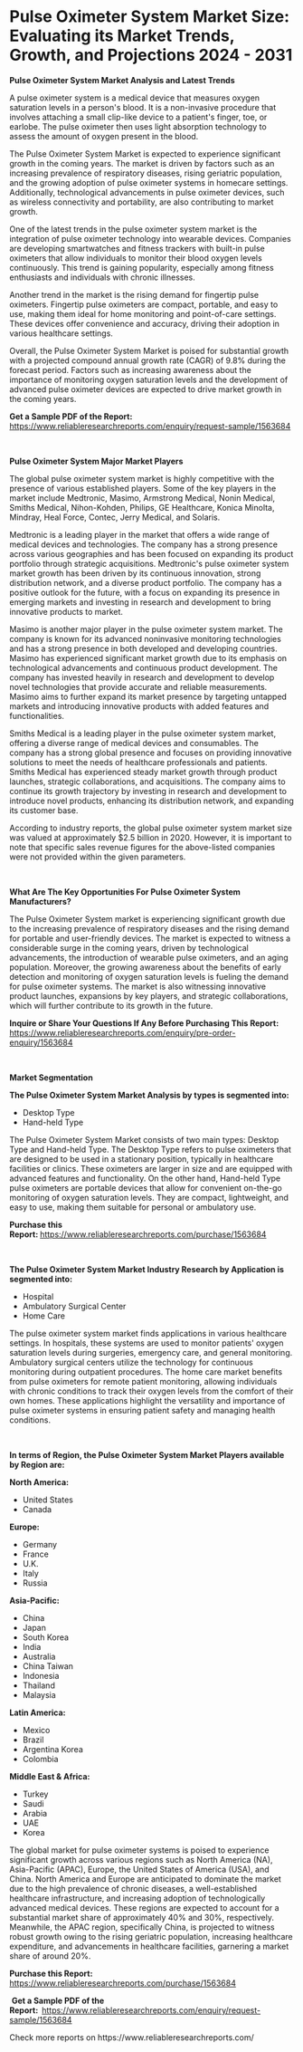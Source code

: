 <p><h1>Pulse Oximeter System Market Size: Evaluating its Market Trends, Growth, and Projections 2024 - 2031</h1></p><p><strong>Pulse Oximeter System Market Analysis and Latest Trends</strong></p>
<p><p>A pulse oximeter system is a medical device that measures oxygen saturation levels in a person's blood. It is a non-invasive procedure that involves attaching a small clip-like device to a patient's finger, toe, or earlobe. The pulse oximeter then uses light absorption technology to assess the amount of oxygen present in the blood.</p><p>The Pulse Oximeter System Market is expected to experience significant growth in the coming years. The market is driven by factors such as an increasing prevalence of respiratory diseases, rising geriatric population, and the growing adoption of pulse oximeter systems in homecare settings. Additionally, technological advancements in pulse oximeter devices, such as wireless connectivity and portability, are also contributing to market growth.</p><p>One of the latest trends in the pulse oximeter system market is the integration of pulse oximeter technology into wearable devices. Companies are developing smartwatches and fitness trackers with built-in pulse oximeters that allow individuals to monitor their blood oxygen levels continuously. This trend is gaining popularity, especially among fitness enthusiasts and individuals with chronic illnesses.</p><p>Another trend in the market is the rising demand for fingertip pulse oximeters. Fingertip pulse oximeters are compact, portable, and easy to use, making them ideal for home monitoring and point-of-care settings. These devices offer convenience and accuracy, driving their adoption in various healthcare settings.</p><p>Overall, the Pulse Oximeter System Market is poised for substantial growth with a projected compound annual growth rate (CAGR) of 9.8% during the forecast period. Factors such as increasing awareness about the importance of monitoring oxygen saturation levels and the development of advanced pulse oximeter devices are expected to drive market growth in the coming years.</p></p>
<p><strong>Get a Sample PDF of the Report:&nbsp;</strong> <a href="https://www.reliableresearchreports.com/enquiry/request-sample/1563684">https://www.reliableresearchreports.com/enquiry/request-sample/1563684</a></p>
<p>&nbsp;</p>
<p><strong>Pulse Oximeter System Major Market Players</strong></p>
<p><p>The global pulse oximeter system market is highly competitive with the presence of various established players. Some of the key players in the market include Medtronic, Masimo, Armstrong Medical, Nonin Medical, Smiths Medical, Nihon-Kohden, Philips, GE Healthcare, Konica Minolta, Mindray, Heal Force, Contec, Jerry Medical, and Solaris.</p><p>Medtronic is a leading player in the market that offers a wide range of medical devices and technologies. The company has a strong presence across various geographies and has been focused on expanding its product portfolio through strategic acquisitions. Medtronic's pulse oximeter system market growth has been driven by its continuous innovation, strong distribution network, and a diverse product portfolio. The company has a positive outlook for the future, with a focus on expanding its presence in emerging markets and investing in research and development to bring innovative products to market.</p><p>Masimo is another major player in the pulse oximeter system market. The company is known for its advanced noninvasive monitoring technologies and has a strong presence in both developed and developing countries. Masimo has experienced significant market growth due to its emphasis on technological advancements and continuous product development. The company has invested heavily in research and development to develop novel technologies that provide accurate and reliable measurements. Masimo aims to further expand its market presence by targeting untapped markets and introducing innovative products with added features and functionalities.</p><p>Smiths Medical is a leading player in the pulse oximeter system market, offering a diverse range of medical devices and consumables. The company has a strong global presence and focuses on providing innovative solutions to meet the needs of healthcare professionals and patients. Smiths Medical has experienced steady market growth through product launches, strategic collaborations, and acquisitions. The company aims to continue its growth trajectory by investing in research and development to introduce novel products, enhancing its distribution network, and expanding its customer base.</p><p>According to industry reports, the global pulse oximeter system market size was valued at approximately $2.5 billion in 2020. However, it is important to note that specific sales revenue figures for the above-listed companies were not provided within the given parameters.</p></p>
<p>&nbsp;</p>
<p><strong>What Are The Key Opportunities For Pulse Oximeter System Manufacturers?</strong></p>
<p><p>The Pulse Oximeter System market is experiencing significant growth due to the increasing prevalence of respiratory diseases and the rising demand for portable and user-friendly devices. The market is expected to witness a considerable surge in the coming years, driven by technological advancements, the introduction of wearable pulse oximeters, and an aging population. Moreover, the growing awareness about the benefits of early detection and monitoring of oxygen saturation levels is fueling the demand for pulse oximeter systems. The market is also witnessing innovative product launches, expansions by key players, and strategic collaborations, which will further contribute to its growth in the future.</p></p>
<p><strong>Inquire or Share Your Questions If Any Before Purchasing This Report:</strong> <a href="https://www.reliableresearchreports.com/enquiry/pre-order-enquiry/1563684">https://www.reliableresearchreports.com/enquiry/pre-order-enquiry/1563684</a></p>
<p>&nbsp;</p>
<p><strong>Market Segmentation</strong></p>
<p><strong>The Pulse Oximeter System Market Analysis by types is segmented into:</strong></p>
<p><ul><li>Desktop Type</li><li>Hand-held Type</li></ul></p>
<p><p>The Pulse Oximeter System Market consists of two main types: Desktop Type and Hand-held Type. The Desktop Type refers to pulse oximeters that are designed to be used in a stationary position, typically in healthcare facilities or clinics. These oximeters are larger in size and are equipped with advanced features and functionality. On the other hand, Hand-held Type pulse oximeters are portable devices that allow for convenient on-the-go monitoring of oxygen saturation levels. They are compact, lightweight, and easy to use, making them suitable for personal or ambulatory use.</p></p>
<p><strong>Purchase this Report:&nbsp;</strong><a href="https://www.reliableresearchreports.com/purchase/1563684">https://www.reliableresearchreports.com/purchase/1563684</a></p>
<p>&nbsp;</p>
<p><strong>The Pulse Oximeter System Market Industry Research by Application is segmented into:</strong></p>
<p><ul><li>Hospital</li><li>Ambulatory Surgical Center</li><li>Home Care</li></ul></p>
<p><p>The pulse oximeter system market finds applications in various healthcare settings. In hospitals, these systems are used to monitor patients' oxygen saturation levels during surgeries, emergency care, and general monitoring. Ambulatory surgical centers utilize the technology for continuous monitoring during outpatient procedures. The home care market benefits from pulse oximeters for remote patient monitoring, allowing individuals with chronic conditions to track their oxygen levels from the comfort of their own homes. These applications highlight the versatility and importance of pulse oximeter systems in ensuring patient safety and managing health conditions.</p></p>
<p>&nbsp;</p>
<p><strong>In terms of Region, the Pulse Oximeter System Market Players available by Region are:</strong></p>
<p>
    <p> <strong> North America: </strong>
        <ul>
            <li>United States</li>
            <li>Canada</li>
        </ul>
        </p> 
    <p> <strong> Europe: </strong>
        <ul>
            <li>Germany</li>
            <li>France</li>
            <li>U.K.</li>
            <li>Italy</li>
            <li>Russia</li>
        </ul>
        </p> 
    <p> <strong> Asia-Pacific: </strong>
        <ul>
            <li>China</li>
            <li>Japan</li>
            <li>South Korea</li>
            <li>India</li>
            <li>Australia</li>
            <li>China Taiwan</li>
            <li>Indonesia</li>
            <li>Thailand</li>
            <li>Malaysia</li>
        </ul>
        </p> 
    <p> <strong> Latin America: </strong>
        <ul>
            <li>Mexico</li>
            <li>Brazil</li>
            <li>Argentina Korea</li>
            <li>Colombia</li>
        </ul>
        </p> 
    <p> <strong> Middle East & Africa: </strong>
        <ul>
            <li>Turkey</li>
            <li>Saudi</li>
            <li>Arabia</li>
            <li>UAE</li>
            <li>Korea</li>
        </ul>
    </p>
    </p>
<p><p>The global market for pulse oximeter systems is poised to experience significant growth across various regions such as North America (NA), Asia-Pacific (APAC), Europe, the United States of America (USA), and China. North America and Europe are anticipated to dominate the market due to the high prevalence of chronic diseases, a well-established healthcare infrastructure, and increasing adoption of technologically advanced medical devices. These regions are expected to account for a substantial market share of approximately 40% and 30%, respectively. Meanwhile, the APAC region, specifically China, is projected to witness robust growth owing to the rising geriatric population, increasing healthcare expenditure, and advancements in healthcare facilities, garnering a market share of around 20%.</p></p>
<p><strong>Purchase this Report: </strong><a href="https://www.reliableresearchreports.com/purchase/1563684">https://www.reliableresearchreports.com/purchase/1563684</a></p>
<p>&nbsp;<strong>Get a Sample PDF of the Report:&nbsp;&nbsp;</strong><a href="https://www.reliableresearchreports.com/enquiry/request-sample/1563684">https://www.reliableresearchreports.com/enquiry/request-sample/1563684</a></p>
<p><strong></strong></p>
<p>Check more reports on https://www.reliableresearchreports.com/</p>
